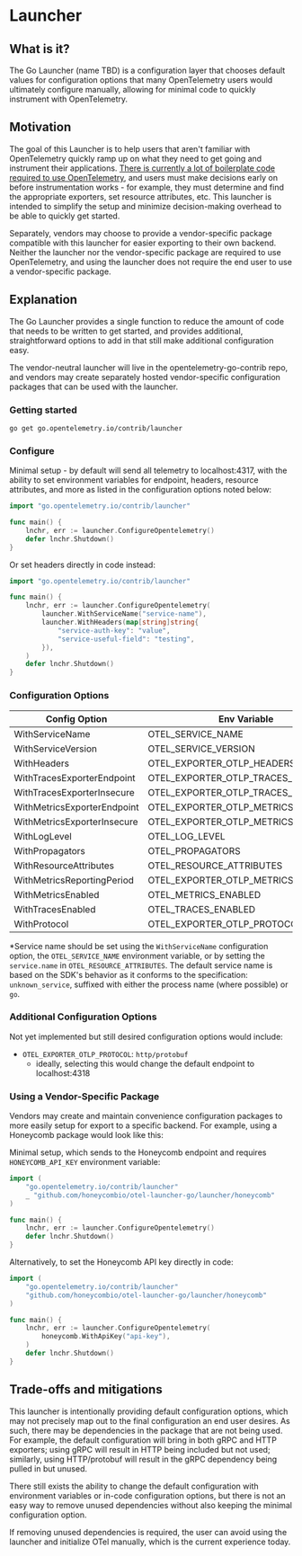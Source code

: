 # Launcher

## What is it?

The Go Launcher (name TBD) is a configuration layer that chooses default values for configuration options that many OpenTelemetry users would ultimately configure manually, allowing for minimal code to quickly instrument with OpenTelemetry.

## Motivation

The goal of this Launcher is to help users that aren't familiar with OpenTelemetry quickly ramp up on what they need to get going and instrument their applications. [There is currently a lot of boilerplate code required to use OpenTelemetry](https://opentelemetry.io/docs/instrumentation/go/manual/#initializing-a-new-tracer), and users must make decisions early on before instrumentation works - for example, they must determine and find the appropriate exporters, set resource attributes, etc. This launcher is intended to simplify the setup and minimize decision-making overhead to be able to quickly get started.

Separately, vendors may choose to provide a vendor-specific package compatible with this launcher for easier exporting to their own backend. Neither the launcher nor the vendor-specific package are required to use OpenTelemetry, and using the launcher does not require the end user to use a vendor-specific package.

## Explanation

The Go Launcher provides a single function to reduce the amount of code that needs to be written to get started, and provides additional, straightforward options to add in that still make additional configuration easy.

The vendor-neutral launcher will live in the opentelemetry-go-contrib repo, and vendors may create separately hosted vendor-specific configuration packages that can be used with the launcher.

### Getting started

```shell
go get go.opentelemetry.io/contrib/launcher
```

### Configure

Minimal setup - by default will send all telemetry to localhost:4317, with the ability to set environment variables for endpoint, headers, resource attributes, and more as listed in the configuration options noted below:

```go
import "go.opentelemetry.io/contrib/launcher"

func main() {
    lnchr, err := launcher.ConfigureOpentelemetry()
    defer lnchr.Shutdown()
}
```

Or set headers directly in code instead:

```go
import "go.opentelemetry.io/contrib/launcher"

func main() {
    lnchr, err := launcher.ConfigureOpentelemetry(
        launcher.WithServiceName("service-name"),
        launcher.WithHeaders(map[string]string{
            "service-auth-key": "value",
            "service-useful-field": "testing",
        }),
    )
    defer lnchr.Shutdown()
}
```

### Configuration Options

| Config Option               | Env Variable                        | Required | Default              |
| --------------------------  | ----------------------------------- | -------- | -------------------- |
| WithServiceName             | OTEL_SERVICE_NAME                   | n*       | unknown_service:go   |
| WithServiceVersion          | OTEL_SERVICE_VERSION                | n        | -                    |
| WithHeaders                 | OTEL_EXPORTER_OTLP_HEADERS          | n        | {}                   |
| WithTracesExporterEndpoint  | OTEL_EXPORTER_OTLP_TRACES_ENDPOINT  | n        | localhost:4317       |
| WithTracesExporterInsecure  | OTEL_EXPORTER_OTLP_TRACES_INSECURE  | n        | false                |
| WithMetricsExporterEndpoint | OTEL_EXPORTER_OTLP_METRICS_ENDPOINT | n        | localhost:4317       |
| WithMetricsExporterInsecure | OTEL_EXPORTER_OTLP_METRICS_INSECURE | n        | false                |
| WithLogLevel                | OTEL_LOG_LEVEL                      | n        | info                 |
| WithPropagators             | OTEL_PROPAGATORS                    | n        | tracecontext,baggage |
| WithResourceAttributes      | OTEL_RESOURCE_ATTRIBUTES            | n        | -                    |
| WithMetricsReportingPeriod  | OTEL_EXPORTER_OTLP_METRICS_PERIOD   | n        | 30s                  |
| WithMetricsEnabled          | OTEL_METRICS_ENABLED                | n        | true                 |
| WithTracesEnabled           | OTEL_TRACES_ENABLED                 | n        | true                 |
| WithProtocol                | OTEL_EXPORTER_OTLP_PROTOCOL         | n        | grpc                 |

*Service name should be set using the `WithServiceName` configuration option, the `OTEL_SERVICE_NAME` environment variable, or by setting the `service.name` in `OTEL_RESOURCE_ATTRIBUTES`. The default service name is based on the SDK's behavior as it conforms to the specification: `unknown_service`, suffixed with either the process name (where possible) or `go`.

### Additional Configuration Options

Not yet implemented but still desired configuration options would include:

- `OTEL_EXPORTER_OTLP_PROTOCOL`: `http/protobuf`
    - ideally, selecting this would change the default endpoint to localhost:4318

### Using a Vendor-Specific Package

Vendors may create and maintain convenience configuration packages to more easily setup for export to a specific backend. For example, using a Honeycomb package would look like this:

Minimal setup, which sends to the Honeycomb endpoint and requires `HONEYCOMB_API_KEY` environment variable:

```go
import (
    "go.opentelemetry.io/contrib/launcher"
    _ "github.com/honeycombio/otel-launcher-go/launcher/honeycomb"
)

func main() {
    lnchr, err := launcher.ConfigureOpentelemetry()
    defer lnchr.Shutdown()
}
```

Alternatively, to set the Honeycomb API key directly in code:

```go
import (
    "go.opentelemetry.io/contrib/launcher"
    "github.com/honeycombio/otel-launcher-go/launcher/honeycomb"
)

func main() {
    lnchr, err := launcher.ConfigureOpentelemetry(
        honeycomb.WithApiKey("api-key"),
    )
    defer lnchr.Shutdown()
}
```

## Trade-offs and mitigations

This launcher is intentionally providing default configuration options, which may not precisely map out to the final configuration an end user desires. As such, there may be dependencies in the package that are not being used. For example, the default configuration will bring in both gRPC and HTTP exporters; using gRPC will result in HTTP being included but not used; similarly, using HTTP/protobuf will result in the gRPC dependency being pulled in but unused.

There still exists the ability to change the default configuration with environment variables or in-code configuration options, but there is not an easy way to remove unused dependencies without also keeping the minimal configuration option.

If removing unused dependencies is required, the user can avoid using the launcher and initialize OTel manually, which is the current experience today.
